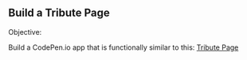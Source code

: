 
## Build a Tribute Page

Objective: 

Build a CodePen.io app that is functionally similar to this: [Tribute Page](http://codepen.io/FreeCodeCamp/full/wMQrXV) 
